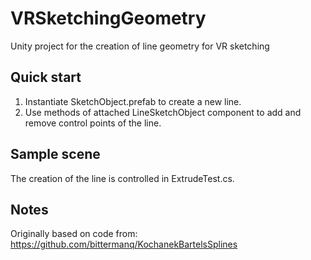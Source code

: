 # VRSketchingGeometry
Unity project for the creation of line geometry for VR sketching

## Quick start
1. Instantiate SketchObject.prefab to create a new line.
2. Use methods of attached LineSketchObject component to add and remove control points of the line.

## Sample scene
The creation of the line is controlled in ExtrudeTest.cs.

## Notes
Originally based on code from: https://github.com/bittermanq/KochanekBartelsSplines
